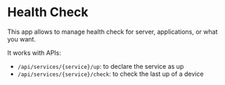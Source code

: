 # Health Check

This app allows to manage health check for server, applications, or what you want.

It works with APIs:

- ``/api/services/{service}/up``: to declare the service as up
- ``/api/services/{service}/check``: to check the last up of a device
